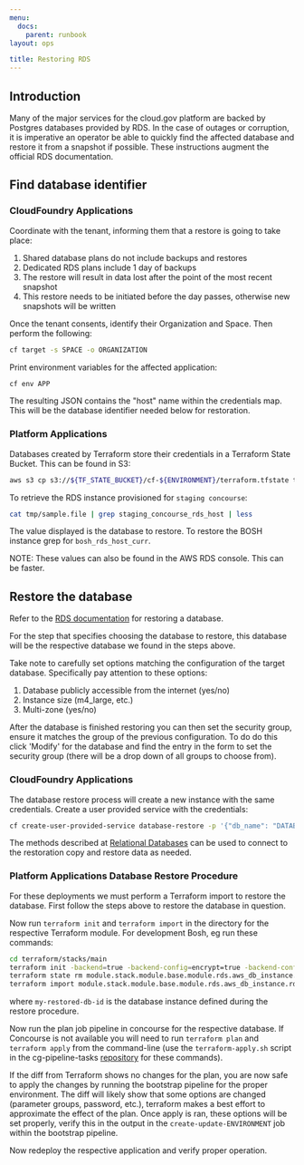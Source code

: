 ```yaml
---
menu:
  docs:
    parent: runbook
layout: ops

title: Restoring RDS
---
```


## Introduction
Many of the major services for the cloud.gov platform are backed by Postgres databases provided by RDS.  In the case of outages or corruption, it is imperative an operator be able to quickly find the affected database and restore it from a snapshot if possible.  These instructions augment the official RDS documentation.

## Find database identifier

### CloudFoundry Applications
Coordinate with the tenant, informing them that a restore is going to take place:
1. Shared database plans do not include backups and restores
2. Dedicated RDS plans include 1 day of backups
3. The restore will result in data lost after the point of the most recent snapshot
4. This restore needs to be initiated before the day passes, otherwise new snapshots will be written

Once the tenant consents, identify their Organization and Space.  Then perform the following:
```sh
cf target -s SPACE -o ORGANIZATION
```

Print environment variables for the affected application:
```sh
cf env APP
```

The resulting JSON contains the "host" name within the credentials map.  This will be the database identifier needed below for restoration.

### Platform Applications
Databases created by Terraform store their credentials in a Terraform State Bucket.  This can be found in S3:
```sh
aws s3 cp s3://${TF_STATE_BUCKET}/cf-${ENVIRONMENT}/terraform.tfstate tmp/state.file
```

To retrieve the RDS instance provisioned for `staging concourse`:
```sh
cat tmp/sample.file | grep staging_concourse_rds_host | less
```

The value displayed is the database to restore.  To restore the BOSH instance grep for `bosh_rds_host_curr`.

NOTE: These values can also be found in the AWS RDS console.  This can be faster.

## Restore the database
Refer to the [RDS documentation](https://docs.aws.amazon.com/AmazonRDS/latest/UserGuide/USER_RestoreFromSnapshot.html) for restoring a database.

For the step that specifies choosing the database to restore, this database will be the respective database we found in the steps above.

Take note to carefully set options matching the configuration of the target database.  Specifically pay attention to these options:

1) Database publicly accessible from the internet (yes/no)
2) Instance size (m4_large, etc.)
3) Multi-zone (yes/no)

After the database is finished restoring you can then set the security group, ensure it matches the group of the previous configuration.  To do do this click 'Modify' for the database and find the entry in the form to set the security group (there will be a drop down of all groups to choose from).


### CloudFoundry Applications
The database restore process will create a new instance with the same credentials.  Create a user provided service with the credentials:
```sh
cf create-user-provided-service database-restore -p '{"db_name": "DATABASE_NAME", "host": "DATABASE_HOST", "password":"DATABASE_PASSWORD", "port": "5432", "uri": "postgres://DATABASE_USERNAME:DATABASE_PASSWORD@DATABASE_HOST:5432/DATABASE_NAME", "username": "DATABASE_USERNAME"}'
```

The methods described at [Relational Databases](https://cloud.gov/docs/services/relational-database/) can be used to connect to the restoration copy and restore data as needed.

### Platform Applications Database Restore Procedure
For these deployments we must perform a Terraform import to restore the database.  First follow the steps above to restore the database in question.

Now run `terraform init` and `terraform import` in the directory for the respective Terraform module.  For development Bosh, eg run these commands:

```sh
cd terraform/stacks/main
terraform init -backend=true -backend-config=encrypt=true -backend-config=bucket=terraform-state -backend-config=key=development/terraform.tfstate
terraform state rm module.stack.module.base.module.rds.aws_db_instance.rds_database
terraform import module.stack.module.base.module.rds.aws_db_instance.rds_database my-restored-db-id
```

where `my-restored-db-id` is the database instance defined during the restore procedure.

Now run the plan job pipeline in concourse for the respective database. If Concourse is not available you will need to run `terraform plan` and `terraform apply` from the command-line (use the `terraform-apply.sh` script in the cg-pipeline-tasks [repository](https://github.com/18F/cg-pipeline-tasks.git) for these commands).

If the diff from Terraform shows no changes for the plan, you are now safe to apply the changes by running the bootstrap pipeline for the proper environment.  The diff will likely show that some options are changed (parameter groups, password, etc.), terraform makes a best effort to approximate the effect of the plan.  Once apply is ran, these options will be set properly, verify this in the output in the `create-update-ENVIRONMENT` job within the bootstrap pipeline.

Now redeploy the respective application and verify proper operation.